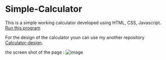 # Simple-Calculator

This is a simple working calculator developed using HTML, CSS, Javascript.
[Run this program](https://madesh-kumar-m.github.io/Simple-Calculator/)

For the design of the calculator youn can use my another repository [Calculator-design](https://github.com/MADESH-KUMAR-M/Calculator-design).

the screen shot of the page :
![image](https://github.com/MADESH-KUMAR-M/Simple-Calculator/assets/151498809/a55358a0-8ac4-488e-9136-20a8e7b12cdd)
